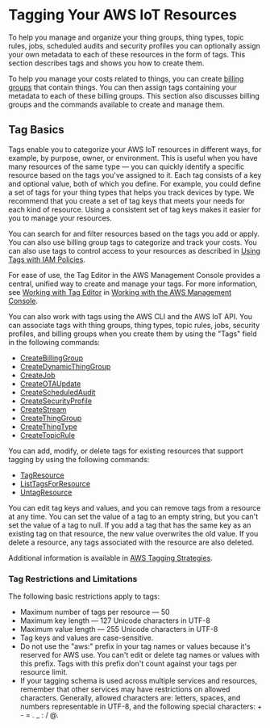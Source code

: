 # Tagging Your AWS IoT Resources<a name="tagging-iot"></a>

To help you manage and organize your thing groups, thing types, topic rules, jobs, scheduled audits and security profiles you can optionally assign your own metadata to each of these resources in the form of tags\. This section describes tags and shows you how to create them\.

To help you manage your costs related to things, you can create [billing groups](tagging-iot-billing-groups.md) that contain things\. You can then assign tags containing your metadata to each of these billing groups\. This section also discusses billing groups and the commands available to create and manage them\.

## Tag Basics<a name="tagging-iot-basics"></a>

Tags enable you to categorize your AWS IoT resources in different ways, for example, by purpose, owner, or environment\. This is useful when you have many resources of the same type — you can quickly identify a specific resource based on the tags you've assigned to it\. Each tag consists of a key and optional value, both of which you define\. For example, you could define a set of tags for your thing types that helps you track devices by type\. We recommend that you create a set of tag keys that meets your needs for each kind of resource\. Using a consistent set of tag keys makes it easier for you to manage your resources\.

You can search for and filter resources based on the tags you add or apply\. You can also use billing group tags to categorize and track your costs\. You can also use tags to control access to your resources as described in [Using Tags with IAM Policies](tagging-iot-iam.md#tagging-iot-iam.title)\.

For ease of use, the Tag Editor in the AWS Management Console provides a central, unified way to create and manage your tags\. For more information, see [Working with Tag Editor](https://docs.aws.amazon.com/awsconsolehelpdocs/latest/gsg/tag-editor.html) in [ Working with the AWS Management Console](http://docs.aws.amazon.com/awsconsolehelpdocs/latest/gsg/getting-started.html)\.

You can also work with tags using the AWS CLI and the AWS IoT API\. You can associate tags with thing groups, thing types, topic rules, jobs, security profiles, and billing groups when you create them by using the "Tags" field in the following commands: 
+ [ CreateBillingGroup](iot-commands.md#api-iot-CreateBillingGroup)
+ [ CreateDynamicThingGroup](iot-commands.md#api-iot-CreateDynamicThingGroup)
+ [ CreateJob](iot-commands.md#api-iot-CreateJob)
+ [ CreateOTAUpdate](iot-commands.md#api-iot-CreateOTAUpdate)
+ [ CreateScheduledAudit](iot-commands.md#api-iot-CreateScheduledAudit)
+ [ CreateSecurityProfile](iot-commands.md#api-iot-CreateSecurityProfile)
+ [ CreateStream](iot-commands.md#api-iot-CreateStream)
+ [ CreateThingGroup](iot-commands.md#api-iot-CreateThingGroup)
+ [ CreateThingType](iot-commands.md#api-iot-CreateThingType)
+ [ CreateTopicRule](iot-commands.md#api-iot-CreateTopicRule)

You can add, modify, or delete tags for existing resources that support tagging by using the following commands:
+ [ TagResource](iot-commands.md#api-iot-TagResource)
+ [ ListTagsForResource](iot-commands.md#api-iot-ListTagsForResource)
+ [ UntagResource](iot-commands.md#api-iot-UntagResource)

You can edit tag keys and values, and you can remove tags from a resource at any time\. You can set the value of a tag to an empty string, but you can't set the value of a tag to null\. If you add a tag that has the same key as an existing tag on that resource, the new value overwrites the old value\. If you delete a resource, any tags associated with the resource are also deleted\.

Additional information is available in [AWS Tagging Strategies](https://aws.amazon.com/answers/account-management/aws-tagging-strategies/)\.

### Tag Restrictions and Limitations<a name="tagging-iot-restrict"></a>

The following basic restrictions apply to tags:
+ Maximum number of tags per resource — 50
+ Maximum key length — 127 Unicode characters in UTF\-8
+ Maximum value length — 255 Unicode characters in UTF\-8
+ Tag keys and values are case\-sensitive\.
+ Do not use the "aws:" prefix in your tag names or values because it's reserved for AWS use\. You can't edit or delete tag names or values with this prefix\. Tags with this prefix don't count against your tags per resource limit\.
+ If your tagging schema is used across multiple services and resources, remember that other services may have restrictions on allowed characters\. Generally, allowed characters are: letters, spaces, and numbers representable in UTF\-8, and the following special characters: \+ \- = \. \_ : / @\. 